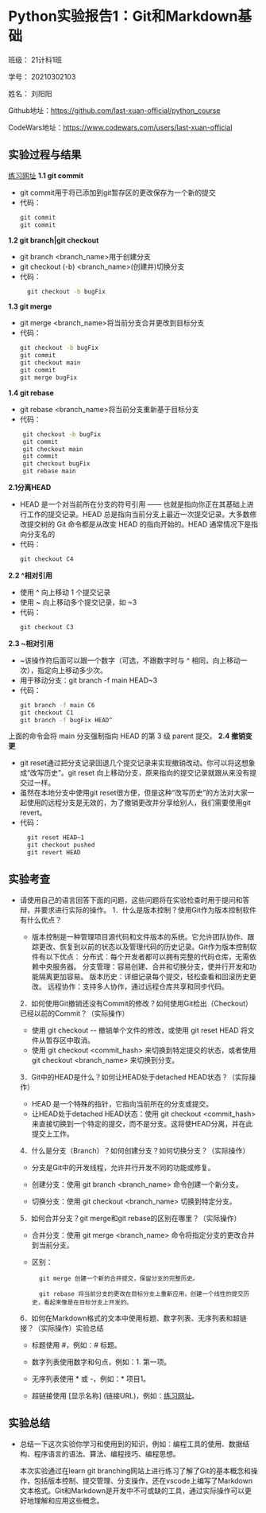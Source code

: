 # Python实验报告1：Git和Markdown基础
班级： 21计科1班

学号： 20210302103

姓名： 刘阳阳

Github地址：<https://github.com/last-xuan-official/python_course>

CodeWars地址：<https://www.codewars.com/users/last-xuan-official>
## 实验过程与结果
[练习网址](https://learngitbranching.js.org/?locale=zh_CN)
**1.1 git commit**
* git commit用于将已添加到git暂存区的更改保存为一个新的提交
* 代码：
  ```bat
  git commit
  git commit
  ``` 
**1.2 git branch|git checkout**
* git branch <branch_name>用于创建分支
* git checkout (-b) <branch_name>(创建并)切换分支
* 代码：
  ```bat
    git checkout -b bugFix
  ```
**1.3 git merge**
* git merge <branch_name>将当前分支合并更改到目标分支
* 代码：
  ```bat
  git checkout -b bugFix
  git commit
  git checkout main
  git commit
  git merge bugFix
  ```

**1.4 git rebase**
* git rebase <branch_name>将当前分支重新基于目标分支
* 代码：
```bat
    git checkout -b bugFix
    git commit
    git checkout main
    git commit
    git checkout bugFix
    git rebase main
```
**2.1分离HEAD**
*  HEAD 是一个对当前所在分支的符号引用 —— 也就是指向你正在其基础上进行工作的提交记录。HEAD 总是指向当前分支上最近一次提交记录。大多数修改提交树的 Git 命令都是从改变 HEAD 的指向开始的。HEAD 通常情况下是指向分支名的
* 代码：
  ```bat
  git checkout C4
  ```
**2.2 ^相对引用**
* 使用 ^ 向上移动 1 个提交记录
* 使用 ~<num> 向上移动多个提交记录，如 ~3
* 代码：
  ```bat
  git checkout C3
  ```
**2.3 ~相对引用**
* ~该操作符后面可以跟一个数字（可选，不跟数字时与 ^ 相同，向上移动一次），指定向上移动多少次。
* 用于移动分支：git branch -f main HEAD~3
* 代码：
  ```bat
  git branch -f main C6
  git checkout C1
  git branch -f bugFix HEAD^
  ```

上面的命令会将 main 分支强制指向 HEAD 的第 3 级 parent 提交。 
**2.4  撤销变更**
* git reset通过把分支记录回退几个提交记录来实现撤销改动。你可以将这想象成“改写历史”。git reset 向上移动分支，原来指向的提交记录就跟从来没有提交过一样。
* 虽然在本地分支中使用git reset很方便，但是这种“改写历史”的方法对大家一起使用的远程分支是无效的，为了撤销更改并分享给别人，我们需要使用git revert。
* 代码：
  ```bat
    git reset HEAD~1
    git checkout pushed
    git revert HEAD
  ```

## 实验考查

* 请使用自己的语言回答下面的问题，这些问题将在实验检查时用于提问和答辩，并要求进行实际的操作。
    1．什么是版本控制？使用Git作为版本控制软件有什么优点？
    * 版本控制是一种管理项目源代码和文件版本的系统。它允许团队协作、跟踪更改、恢复到以前的状态以及管理代码的历史记录。Git作为版本控制软件有以下优点：
        分布式：每个开发者都可以拥有完整的代码仓库，无需依赖中央服务器。
        分支管理：容易创建、合并和切换分支，使并行开发和功能隔离更加容易。
        版本历史：详细记录每个提交，轻松查看和回滚历史更改。
        远程协作：支持多人协作，通过远程仓库共享和同步代码。

    2．如何使用Git撤销还没有Commit的修改？如何使用Git检出（Checkout）已经以前的Commit？（实际操作）
    * 使用 git checkout -- <file> 撤销单个文件的修改，或使用 git reset HEAD <file> 将文件从暂存区中取消。
    * 使用 git checkout <commit_hash> 来切换到特定提交的状态，或者使用 git checkout <branch_name> 来切换到分支。

    3．Git中的HEAD是什么？如何让HEAD处于detached HEAD状态？（实际操作）
    * HEAD 是一个特殊的指针，它指向当前所在的分支或提交。
    * 让HEAD处于detached HEAD状态：使用 git checkout <commit_hash> 来直接切换到一个特定的提交，而不是分支。这将使HEAD分离，并在此提交上工作。

    4．什么是分支（Branch）？如何创建分支？如何切换分支？（实际操作）
    * 分支是Git中的开发线程，允许并行开发不同的功能或修复。

    * 创建分支：使用 git branch <branch_name> 命令创建一个新分支。

    * 切换分支：使用 git checkout <branch_name> 切换到特定分支。

    5．如何合并分支？git merge和git rebase的区别在哪里？（实际操作）
    * 合并分支：使用 git merge <branch_name> 命令将指定分支的更改合并到当前分支。
    * 区别：

            git merge 创建一个新的合并提交，保留分支的完整历史。

            git rebase 将当前分支的更改在目标分支上重新应用，创建一个线性的提交历史，看起来像是在目标分支上开发的。

    6．如何在Markdown格式的文本中使用标题、数字列表、无序列表和超链接？（实际操作）实验总结
    * 标题使用 #，例如：# 标题。

    * 数字列表使用数字和句点，例如：1. 第一项。

    * 无序列表使用 * 或 -，例如：* 项目1。

    * 超链接使用 [显示名称] (链接URL)，例如：[练习网址](https://learngitbranching.js.org/?locale=zh_CN)。

## 实验总结
* 总结一下这次实验你学习和使用到的知识，例如：编程工具的使用、数据结构、程序语言的语法、算法、编程技巧、编程思想。

  本次实验通过在learn git branching网站上进行练习了解了Git的基本概念和操作，包括版本控制、提交管理、分支操作，还在vscode上编写了Markdown文本格式。Git和Markdown是开发中不可或缺的工具，通过实际操作可以更好地理解和应用这些概念。